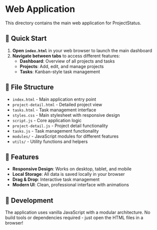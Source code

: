 # Web Application

This directory contains the main web application for ProjectStatus.

## 🚀 Quick Start

1. **Open `index.html`** in your web browser to launch the main dashboard
2. **Navigate between tabs** to access different features:
   - **Dashboard**: Overview of all projects and tasks
   - **Projects**: Add, edit, and manage projects
   - **Tasks**: Kanban-style task management

## 📁 File Structure

- `index.html` - Main application entry point
- `project-detail.html` - Detailed project view
- `tasks.html` - Task management interface
- `styles.css` - Main stylesheet with responsive design
- `script.js` - Core application logic
- `project-detail.js` - Project detail functionality
- `tasks.js` - Task management functionality
- `modules/` - JavaScript modules for different features
- `utils/` - Utility functions and helpers

## 🎯 Features

- **Responsive Design**: Works on desktop, tablet, and mobile
- **Local Storage**: All data is saved locally in your browser
- **Drag & Drop**: Interactive task management
- **Modern UI**: Clean, professional interface with animations

## 🔧 Development

The application uses vanilla JavaScript with a modular architecture. No build tools or dependencies required - just open the HTML files in a browser!

